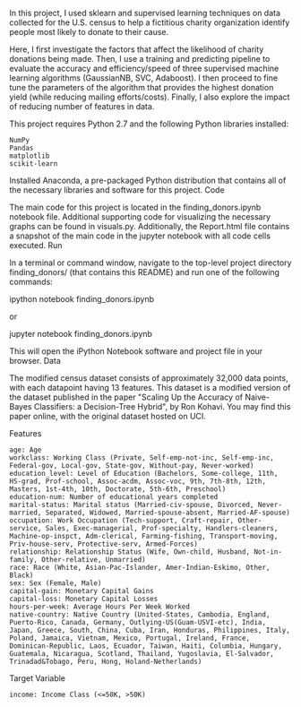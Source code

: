In this project, I used sklearn and supervised learning techniques on data collected for the U.S. census to help a fictitious charity organization identify people most likely to donate to their cause.

Here, I first investigate the factors that affect the likelihood of charity donations being made. Then, I use a training and predicting pipeline to evaluate the accuracy and efficiency/speed of three supervised machine learning algorithms (GaussianNB, SVC, Adaboost). I then proceed to fine tune the parameters of the algorithm that provides the highest donation yield (while reducing mailing efforts/costs). Finally, I also explore the impact of reducing number of features in data.


This project requires Python 2.7 and the following Python libraries installed:

    NumPy
    Pandas
    matplotlib
    scikit-learn


Installed Anaconda, a pre-packaged Python distribution that contains all of the necessary libraries and software for this project.
Code

The main code for this project is located in the finding_donors.ipynb notebook file. Additional supporting code for visualizing the necessary graphs can be found in visuals.py. Additionally, the Report.html file contains a snapshot of the main code in the jupyter notebook with all code cells executed.
Run

In a terminal or command window, navigate to the top-level project directory finding_donors/ (that contains this README) and run one of the following commands:

ipython notebook finding_donors.ipynb

or

jupyter notebook finding_donors.ipynb

This will open the iPython Notebook software and project file in your browser.
Data

The modified census dataset consists of approximately 32,000 data points, with each datapoint having 13 features. This dataset is a modified version of the dataset published in the paper "Scaling Up the Accuracy of Naive-Bayes Classifiers: a Decision-Tree Hybrid", by Ron Kohavi. You may find this paper online, with the original dataset hosted on UCI.

Features

    age: Age
    workclass: Working Class (Private, Self-emp-not-inc, Self-emp-inc, Federal-gov, Local-gov, State-gov, Without-pay, Never-worked)
    education_level: Level of Education (Bachelors, Some-college, 11th, HS-grad, Prof-school, Assoc-acdm, Assoc-voc, 9th, 7th-8th, 12th, Masters, 1st-4th, 10th, Doctorate, 5th-6th, Preschool)
    education-num: Number of educational years completed
    marital-status: Marital status (Married-civ-spouse, Divorced, Never-married, Separated, Widowed, Married-spouse-absent, Married-AF-spouse)
    occupation: Work Occupation (Tech-support, Craft-repair, Other-service, Sales, Exec-managerial, Prof-specialty, Handlers-cleaners, Machine-op-inspct, Adm-clerical, Farming-fishing, Transport-moving, Priv-house-serv, Protective-serv, Armed-Forces)
    relationship: Relationship Status (Wife, Own-child, Husband, Not-in-family, Other-relative, Unmarried)
    race: Race (White, Asian-Pac-Islander, Amer-Indian-Eskimo, Other, Black)
    sex: Sex (Female, Male)
    capital-gain: Monetary Capital Gains
    capital-loss: Monetary Capital Losses
    hours-per-week: Average Hours Per Week Worked
    native-country: Native Country (United-States, Cambodia, England, Puerto-Rico, Canada, Germany, Outlying-US(Guam-USVI-etc), India, Japan, Greece, South, China, Cuba, Iran, Honduras, Philippines, Italy, Poland, Jamaica, Vietnam, Mexico, Portugal, Ireland, France, Dominican-Republic, Laos, Ecuador, Taiwan, Haiti, Columbia, Hungary, Guatemala, Nicaragua, Scotland, Thailand, Yugoslavia, El-Salvador, Trinadad&Tobago, Peru, Hong, Holand-Netherlands)

Target Variable

    income: Income Class (<=50K, >50K)
